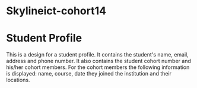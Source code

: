 # Skylineict-cohort14

# Student Profile

This is a design for a student profile. It contains the student's name, email, address and phone number. It also contains the student cohort number and his/her cohort members. For the cohort members the following information is displayed: name, course, date they joined the institution and their locations.
